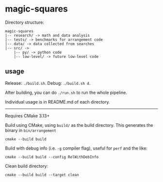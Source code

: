 # magic-squares

Directory structure:
```
magic-squares
|-- research/ -> math and data analysis
|-- tests/ -> benchmarks for arrangement code
|-- data/ -> data collected from searches
|-- src/ -> 
    |-- py/ -> python code
    |-- low-level/ -> future low-level code
```

## usage

Release: `./build.sh`. Debug: `./build.sh d`.

After building, you can do `./run.sh` to run the whole pipeline.

Individual usage is in README.md of each directory.

---

Requires CMake 3.13+

Build using CMake, using `build/` as the build directory.
This generates the binary in `bin/arrangement`
```
cmake --build build
```

Build with debug info (i.e. `-g` compiler flag), useful for `perf` and the like:
```
cmake --build build --config RelWithDebInfo
```

Clean build directory:
```
cmake --build build --target clean
```
